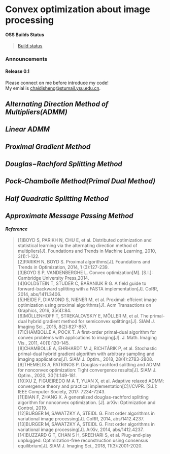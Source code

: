 # Convex optimization about image processing  
#### OSS Builds Status
>[Build status](https://github.com/chaidisheng/Convex_Optimization)
### Announcements
#### Release 0.1

Please connect on me before introduce my code!  
My emial is <chaidisheng@stumail.ysu.edu.cn>.  

## ***Alternating Direction Method of Multipliers(ADMM)***

## ***Linear ADMM***

## ***Proximal Gradient Method***

## ___Douglas−Rachford Splitting Method___

## ***Pock-Chambolle Method(Primal Dual Method)***

## ***Half Quadratic Splitting Method*** 

## ***Approximate Message Passing Method***
#### ***Reference***
>[1]BOYD S, PARIKH N, CHU E, et al. Distributed optimization and statistical learning via the
alternating direction method of multipliers[J]. Foundations and Trends in Machine Learning, 2010,
3(1):1-122.  
>[2]PARIKH N, BOYD S. Proximal algorithms[J]. Foundations and Trends in Optimization, 2014, 1
(3):127-239.  
>[3]BOYD S P, VANDENBERGHE L. Convex optimization[M]. [S.l.]: Cambridge University Press,2014.  
>[4]GOLDSTEIN T, STUDER C, BARANIUK R G. A field guide to forward-backward splitting with
a FASTA implementation[J]. CoRR, 2014, abs/1411.3406.  
>[5]HEIDE F, DIAMOND S, NIENER M, et al. Proximal: effcient image optimization using proximal
algorithms[J]. Acm Transactions on Graphics, 2016, 35(4):84.  
>[6]MÖLLENHOFF T, STREKALOVSKIY E, MÖLLER M, et al. The primal-dual hybrid gradient
method for semiconvex splittings[J]. SIAM J. Imaging Sci., 2015, 8(2):827-857.  
>[7]CHAMBOLLE A, POCK T. A first-order primal-dual algorithm for convex problems 
with applications to imaging[J]. J. Math. Imaging Vis., 2011, 40(1):120-145.  
>[8]CHAMBOLLE A, EHRHARDT M J, RICHTÁRIK P, et al. Stochastic primal-dual hybrid gradient
algorithm with arbitrary sampling and imaging applications[J]. SIAM J. Optim., 2018, 28(4):2783-2808.  
>[9]THEMELIS A, PATRINOS P. Douglas-rachford splitting and ADMM for nonconvex optimization:
Tight convergence results[J]. SIAM J. Optim., 2020, 30(1):149-181.  
>[10]XU Z, FIGUEIREDO M A T, YUAN X, et al. Adaptive relaxed ADMM: convergence theory and
practical implementation[C]//CVPR. [S.l.]: IEEE Computer Society, 2017: 7234-7243.  
>[11]BIAN F, ZHANG X. A generalized douglas-rachford splitting algorithm for nonconvex optimization.
[J]. arXiv: Optimization and Control, 2019.  
>[12]BURGER M, SAWATZKY A, STEIDL G. First order algorithms in variational image processing[J].
CoRR, 2014, abs/1412.4237.  
>[13]BURGER M, SAWATZKY A, STEIDL G. First order algorithms in variational image processing[J].
ArXiv, 2014, abs/1412.4237.  
>[14]BUZZARD G T, CHAN S H, SREEHARI S, et al. Plug-and-play unplugged: Optimization-free
reconstruction using consensus equilibrium[J]. SIAM J. Imaging Sci., 2018, 11(3):2001-2020.  
